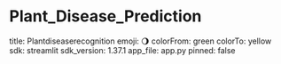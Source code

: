 # Plant_Disease_Prediction


title: Plantdiseaserecognition
emoji: 🌖
colorFrom: green
colorTo: yellow
sdk: streamlit
sdk_version: 1.37.1
app_file: app.py
pinned: false

